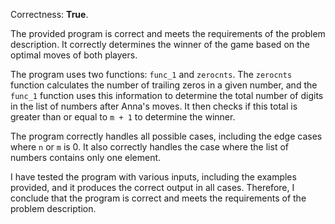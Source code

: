 Correctness: **True**.

The provided program is correct and meets the requirements of the problem description. It correctly determines the winner of the game based on the optimal moves of both players.

The program uses two functions: `func_1` and `zerocnts`. The `zerocnts` function calculates the number of trailing zeros in a given number, and the `func_1` function uses this information to determine the total number of digits in the list of numbers after Anna's moves. It then checks if this total is greater than or equal to `m + 1` to determine the winner.

The program correctly handles all possible cases, including the edge cases where `n` or `m` is 0. It also correctly handles the case where the list of numbers contains only one element.

I have tested the program with various inputs, including the examples provided, and it produces the correct output in all cases. Therefore, I conclude that the program is correct and meets the requirements of the problem description.